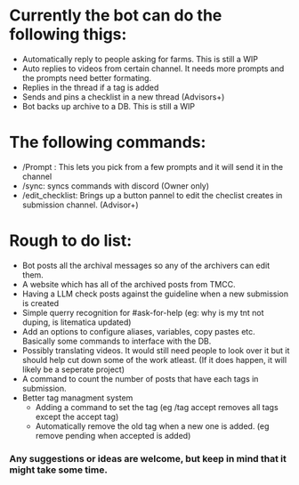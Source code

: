 # Currently the bot can do the following thigs:
- Automatically reply to people asking for farms. This is still a WIP
- Auto replies to videos from certain channel. It needs more prompts and the prompts need better formating.
- Replies in the thread if a tag is added  
- Sends and pins a checklist in a new thread (Advisors+)
- Bot backs up archive to a DB. This is still a WIP

# The following commands:
  - /Prompt <name>: This lets you pick from a few prompts and it will send it in the channel
  - /sync: syncs commands with discord (Owner only)
  - /edit_checklist: Brings up a button pannel to edit the checlist creates in submission channel. (Advisor+)      

# Rough to do list:
- Bot posts all the archival messages so any of the archivers can edit them.
- A website which has all of the archived posts from TMCC. 
- Having a LLM check posts against the guideline when a new submission is created
- Simple querry recognition for #ask-for-help (eg: why is my tnt not duping, is litematica updated)
- Add an options to configure aliases, variables, copy pastes etc. Basically some commands to interface with the DB.
- Possibly translating videos. It would still need people to look over it but it should help cut down some of the work atleast. (If it does happen, it will likely be a seperate project)
- A command to count the number of posts that have each tags in submission.
- Better tag managment system
  - Adding a command to set the tag (eg /tag accept removes all tags except the accept tag)
  - Automatically remove the old tag when a new one is added. (eg remove pending when accepted is added)

### Any suggestions or ideas are welcome, but keep in mind that it might take some time.
